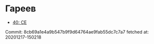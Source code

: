 # Гареев
- [40: CE](40.md)

Commit: 8cb69a1e4a9b547b9f9d64764ae9fab55dc7c7a7
 fetched at: 20201217-150218
